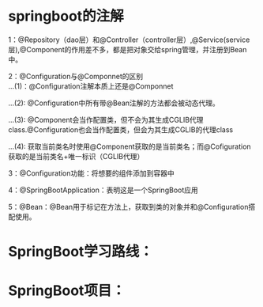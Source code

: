 # springboot的注解
1：@Repository（dao层）和@Controller（controller层）,@Service(service层),@Component的作用差不多，都是把对象交给spring管理，并注册到Bean中。

2：@Configuration与@Componnet的区别  
   ...(1)：@Configuration注解本质上还是@Componnet  

   ...(2): @Configuration中所有带@Bean注解的方法都会被动态代理。

   ...(3): @Component会当作配置类，但不会为其生成CGLIB代理class.@Configuration也会当作配置类，但会为其生成CGLIB的代理class

   ...(4): 获取当前类名时使用@Component获取的是当前类名；而@Cofiguration获取的是当前类名+唯一标识（CGLIB代理）

3：@Configuration功能：将想要的组件添加到容器中

4：@SpringBootApplication：表明这是一个SpringBoot应用

5：@Bean：@Bean用于标记在方法上，获取到类的对象并和@Configuration搭配使用。

# SpringBoot学习路线：
# SpringBoot项目：

